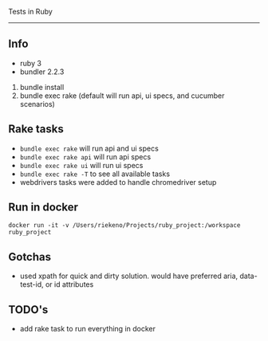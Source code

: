 Tests in Ruby
___

## Info
* ruby 3
* bundler 2.2.3


1. bundle install
2. bundle exec rake (default will run api, ui specs, and cucumber scenarios)

## Rake tasks
* `bundle exec rake` will run api and ui specs
* `bundle exec rake api` will run api specs
* `bundle exec rake ui` will run ui specs
* `bundle exec rake -T` to see all available tasks
* webdrivers tasks were added to handle chromedriver setup

## Run in docker 
`docker run -it -v /Users/riekeno/Projects/ruby_project:/workspace ruby_project`

## Gotchas
* used xpath for quick and dirty solution. would have preferred aria, data-test-id, or id attributes

## TODO's
* add rake task to run everything in docker

